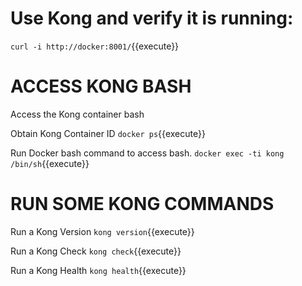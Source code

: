 # Use Kong and verify it is running:

`
curl -i http://docker:8001/
`{{execute}}


# ACCESS KONG BASH

Access the Kong container bash

Obtain Kong Container ID
`docker ps`{{execute}}


Run Docker bash command to access bash. 
`docker exec -ti kong /bin/sh`{{execute}}


# RUN SOME KONG COMMANDS
Run a Kong Version 
`kong version`{{execute}}

Run a Kong Check
`kong check`{{execute}}

Run a Kong Health
`kong health`{{execute}}